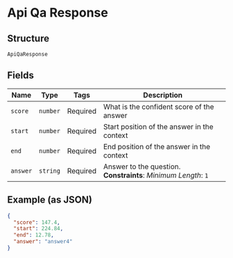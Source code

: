 
# Api Qa Response

## Structure

`ApiQaResponse`

## Fields

| Name | Type | Tags | Description |
|  --- | --- | --- | --- |
| `score` | `number` | Required | What is the confident score of the answer |
| `start` | `number` | Required | Start position of the answer in the context |
| `end` | `number` | Required | End position of the answer in the context |
| `answer` | `string` | Required | Answer to the question.<br>**Constraints**: *Minimum Length*: `1` |

## Example (as JSON)

```json
{
  "score": 147.4,
  "start": 224.84,
  "end": 12.78,
  "answer": "answer4"
}
```

